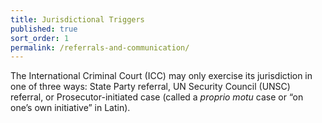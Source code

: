 ```yaml
---
title: Jurisdictional Triggers
published: true
sort_order: 1
permalink: /referrals-and-communication/
---
```



The International Criminal Court (ICC) may only exercise its jurisdiction in one of three ways: State Party referral, UN Security Council (UNSC) referral, or Prosecutor-initiated case (called a *proprio motu* case or “on one’s own initiative” in Latin).
